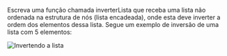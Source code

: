 Escreva uma função chamada inverterLista que receba uma lista não ordenada na estrutura de nós (lista encadeada), onde esta deve inverter a ordem dos elementos dessa lista. Segue um exemplo de inversão de uma lista com 5 elementos:

![Invertendo a lista](https://i.imgur.com/NDO36JC.png "Invertendo a lista")
